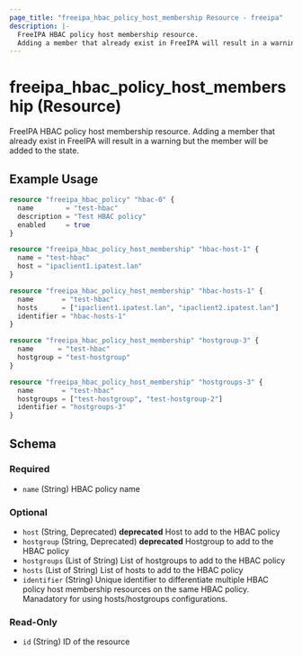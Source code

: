 ```yaml
---
page_title: "freeipa_hbac_policy_host_membership Resource - freeipa"
description: |-
  FreeIPA HBAC policy host membership resource.
  Adding a member that already exist in FreeIPA will result in a warning but the member will be added to the state.
---
```


# freeipa_hbac_policy_host_membership (Resource)

FreeIPA HBAC policy host membership resource.
Adding a member that already exist in FreeIPA will result in a warning but the member will be added to the state.


## Example Usage

```terraform
resource "freeipa_hbac_policy" "hbac-0" {
  name        = "test-hbac"
  description = "Test HBAC policy"
  enabled     = true
}

resource "freeipa_hbac_policy_host_membership" "hbac-host-1" {
  name = "test-hbac"
  host = "ipaclient1.ipatest.lan"
}

resource "freeipa_hbac_policy_host_membership" "hbac-hosts-1" {
  name       = "test-hbac"
  hosts      = ["ipaclient1.ipatest.lan", "ipaclient2.ipatest.lan"]
  identifier = "hbac-hosts-1"
}

resource "freeipa_hbac_policy_host_membership" "hostgroup-3" {
  name      = "test-hbac"
  hostgroup = "test-hostgroup"
}

resource "freeipa_hbac_policy_host_membership" "hostgroups-3" {
  name       = "test-hbac"
  hostgroups = ["test-hostgroup", "test-hostgroup-2"]
  identifier = "hostgroups-3"
}
```




<!-- schema generated by tfplugindocs -->
## Schema

### Required

- `name` (String) HBAC policy name

### Optional

- `host` (String, Deprecated) **deprecated** Host to add to the HBAC policy
- `hostgroup` (String, Deprecated) **deprecated** Hostgroup to add to the HBAC policy
- `hostgroups` (List of String) List of hostgroups to add to the HBAC policy
- `hosts` (List of String) List of hosts to add to the HBAC policy
- `identifier` (String) Unique identifier to differentiate multiple HBAC policy host membership resources on the same HBAC policy. Manadatory for using hosts/hostgroups configurations.

### Read-Only

- `id` (String) ID of the resource
